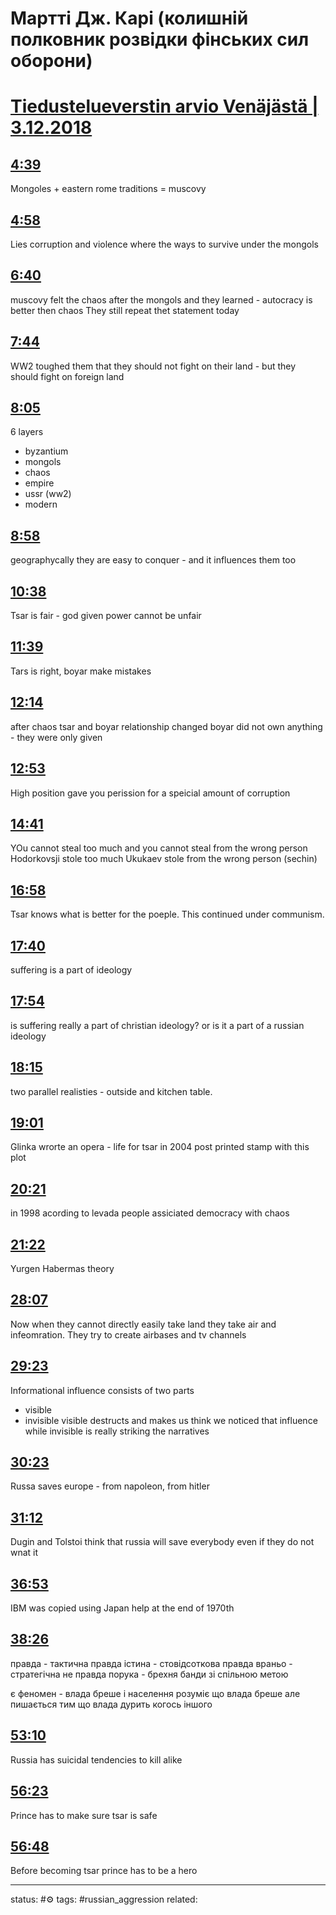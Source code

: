 # Мартті Дж. Карі (колишній полковник розвідки фінських сил оборони)
<!-- Generated by <a href="https://www.yinote.co/#installation">YiNote</a> -->

# [Tiedustelueverstin arvio Venäjästä | 3.12.2018](https://www.youtube.com/watch?v=kF9KretXqJw)

## [4:39](https://www.youtube.com/watch?v=kF9KretXqJw&t=279)

Mongoles + eastern rome traditions = muscovy

## [4:58](https://www.youtube.com/watch?v=kF9KretXqJw&t=298)

Lies corruption and violence where the ways to survive under the mongols

## [6:40](https://www.youtube.com/watch?v=kF9KretXqJw&t=400)

muscovy felt the chaos after the mongols and they learned - autocracy is better then chaos
They still repeat thet statement today

## [7:44](https://www.youtube.com/watch?v=kF9KretXqJw&t=464)

WW2 toughed them that they should not fight on their land - but they should fight on foreign land

## [8:05](https://www.youtube.com/watch?v=kF9KretXqJw&t=485)

6 layers 
 - byzantium
 - mongols
 - chaos
 - empire
 - ussr (ww2)
 - modern

## [8:58](https://www.youtube.com/watch?v=kF9KretXqJw&t=538)

geographycally they are easy to conquer - and it influences them too

## [10:38](https://www.youtube.com/watch?v=kF9KretXqJw&t=638)

Tsar is fair - god given power cannot be unfair

## [11:39](https://www.youtube.com/watch?v=kF9KretXqJw&t=699)

Tars is right, boyar make mistakes

## [12:14](https://www.youtube.com/watch?v=kF9KretXqJw&t=734)

after chaos tsar and boyar relationship changed
boyar did not own anything - they were only given

## [12:53](https://www.youtube.com/watch?v=kF9KretXqJw&t=773)

High position gave you perission for a speicial amount of corruption

## [14:41](https://www.youtube.com/watch?v=kF9KretXqJw&t=881)

YOu cannot steal too much and you cannot steal from the wrong person
Hodorkovsji stole too much
Ukukaev stole from the wrong person (sechin)

## [16:58](https://www.youtube.com/watch?v=kF9KretXqJw&t=1018)

Tsar knows what is better for the poeple. This continued under communism.

## [17:40](https://www.youtube.com/watch?v=kF9KretXqJw&t=1060)

suffering is a part of ideology

## [17:54](https://www.youtube.com/watch?v=kF9KretXqJw&t=1074)

is suffering really a part of christian ideology? or is it a part of a russian ideology

## [18:15](https://www.youtube.com/watch?v=kF9KretXqJw&t=1095)

two parallel realisties - outside and kitchen table. 

## [19:01](https://www.youtube.com/watch?v=kF9KretXqJw&t=1141)

Glinka wrorte an opera - life for tsar
in 2004 post printed stamp with this plot


## [20:21](https://www.youtube.com/watch?v=kF9KretXqJw&t=1221)

in 1998 acording to levada people assiciated democracy with chaos

## [21:22](https://www.youtube.com/watch?v=kF9KretXqJw&t=1282)

Yurgen Habermas theory

## [28:07](https://www.youtube.com/watch?v=kF9KretXqJw&t=1687)

Now when they cannot directly easily take land they take air and infeomration. They try to create airbases and tv channels

## [29:23](https://www.youtube.com/watch?v=kF9KretXqJw&t=1763)

Informational influence consists of two parts
 - visible
 - invisible
visible destructs and makes us think we noticed that influence while invisible is really striking the narratives

## [30:23](https://www.youtube.com/watch?v=kF9KretXqJw&t=1823)

Russa saves europe - from napoleon, from hitler

## [31:12](https://www.youtube.com/watch?v=kF9KretXqJw&t=1872)

Dugin and Tolstoi think that russia will save everybody even if they do not wnat it

## [36:53](https://www.youtube.com/watch?v=kF9KretXqJw&t=2213)

IBM was copied using Japan help at the end of 1970th

## [38:26](https://www.youtube.com/watch?v=kF9KretXqJw&t=2306)

правда - тактична правда
істина - стовідсоткова правда
враньо - стратегічна не правда
порука - брехня банди зі спільною метою


є феномен - влада бреше і населення розуміє що влада бреше але пишається тим що влада дурить когось іншого

## [53:10](https://www.youtube.com/watch?v=kF9KretXqJw&t=3190)

Russia has suicidal tendencies to kill alike

## [56:23](https://www.youtube.com/watch?v=kF9KretXqJw&t=3383)

Prince has to make sure tsar is safe

## [56:48](https://www.youtube.com/watch?v=kF9KretXqJw&t=3408)

Before becoming tsar prince has to be a hero




---
status: #⚙️ 
tags: #russian_aggression 
related: 